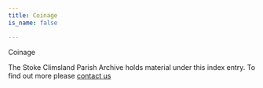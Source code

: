 ```yaml
---
title: Coinage
is_name: false

---
```


Coinage


The Stoke Climsland Parish Archive holds material under this index entry. To find out more please [contact us](/contact/)
